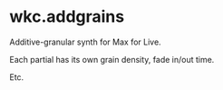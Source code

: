 # wkc.addgrains

Additive-granular synth for Max for Live.

Each partial has its own grain density, fade in/out time.

Etc.
